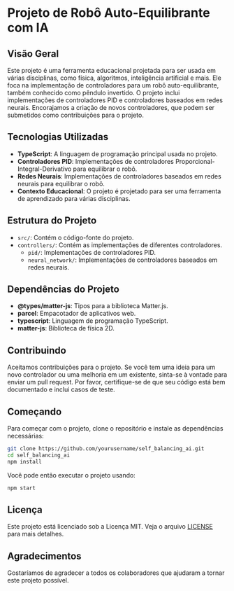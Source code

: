 # Projeto de Robô Auto-Equilibrante com IA

## Visão Geral

Este projeto é uma ferramenta educacional projetada para ser usada em várias disciplinas, como física, algoritmos, inteligência artificial e mais. Ele foca na implementação de controladores para um robô auto-equilibrante, também conhecido como pêndulo invertido. O projeto inclui implementações de controladores PID e controladores baseados em redes neurais. Encorajamos a criação de novos controladores, que podem ser submetidos como contribuições para o projeto.

## Tecnologias Utilizadas

- **TypeScript**: A linguagem de programação principal usada no projeto.
- **Controladores PID**: Implementações de controladores Proporcional-Integral-Derivativo para equilibrar o robô.
- **Redes Neurais**: Implementações de controladores baseados em redes neurais para equilibrar o robô.
- **Contexto Educacional**: O projeto é projetado para ser uma ferramenta de aprendizado para várias disciplinas.

## Estrutura do Projeto

- `src/`: Contém o código-fonte do projeto.
- `controllers/`: Contém as implementações de diferentes controladores.
  - `pid/`: Implementações de controladores PID.
  - `neural_network/`: Implementações de controladores baseados em redes neurais.

## Dependências do Projeto

- **@types/matter-js**: Tipos para a biblioteca Matter.js.
- **parcel**: Empacotador de aplicativos web.
- **typescript**: Linguagem de programação TypeScript.
- **matter-js**: Biblioteca de física 2D.

## Contribuindo

Aceitamos contribuições para o projeto. Se você tem uma ideia para um novo controlador ou uma melhoria em um existente, sinta-se à vontade para enviar um pull request. Por favor, certifique-se de que seu código está bem documentado e inclui casos de teste.

## Começando

Para começar com o projeto, clone o repositório e instale as dependências necessárias:

```bash
git clone https://github.com/yourusername/self_balancing_ai.git
cd self_balancing_ai
npm install
```

Você pode então executar o projeto usando:

```bash
npm start
```

## Licença

Este projeto está licenciado sob a Licença MIT. Veja o arquivo [LICENSE](LICENSE) para mais detalhes.

## Agradecimentos

Gostaríamos de agradecer a todos os colaboradores que ajudaram a tornar este projeto possível.

